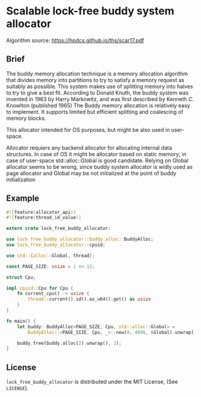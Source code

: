 # Scalable lock-free buddy system allocator

Algorithm source: https://hpdcs.github.io/ths/scar17.pdf

## Brief

The buddy memory allocation technique is a memory allocation algorithm that divides memory into partitions to try to satisfy a memory request as suitably as possible. This system makes use of splitting memory into halves to try to give a best fit. According to Donald Knuth, the buddy system was invented in 1963 by Harry Markowitz, and was first described by Kenneth C. Knowlton (published 1965) The Buddy memory allocation is relatively easy to implement. It supports limited but efficient splitting and coalescing of memory blocks.


This allocator intended for OS purposes, but might be also used in user-space.

Allocator requiers any backend allocator for allocating internal data structures. In case of OS it might be
allocator based on static memory; in case of user-space std::alloc::Global is good candidate. Relying on Global allocator
seems to be wrong, since buddy system allocator is widly used as page allocator and Global may be not initialized at 
the point of buddy initialization

## Example

```rust
#![feature(allocator_api)]
#![feature(thread_id_value)]

extern crate lock_free_buddy_allocator;

use lock_free_buddy_allocator::buddy_alloc::BuddyAlloc;
use lock_free_buddy_allocator::cpuid;

use std::{alloc::Global, thread};

const PAGE_SIZE: usize = 1 << 12;

struct Cpu;

impl cpuid::Cpu for Cpu {
    fn current_cpu() -> usize {
        thread::current().id().as_u64().get() as usize
    }
}

fn main() {
    let buddy: BuddyAlloc<PAGE_SIZE, Cpu, std::alloc::Global> =
        BuddyAlloc::<PAGE_SIZE, Cpu, _>::new(0, 4096, &Global).unwrap();

    buddy.free(buddy.alloc(2).unwrap(), 2);
}

```
## License

`lock_free_buddy_allocator` is distributed under the MIT License, (See `LICENSE`).

